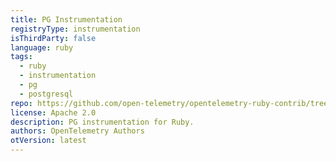 ```yaml
---
title: PG Instrumentation
registryType: instrumentation
isThirdParty: false
language: ruby
tags:
  - ruby
  - instrumentation
  - pg
  - postgresql
repo: https://github.com/open-telemetry/opentelemetry-ruby-contrib/tree/main/instrumentation/pg
license: Apache 2.0
description: PG instrumentation for Ruby.
authors: OpenTelemetry Authors
otVersion: latest
---
```

